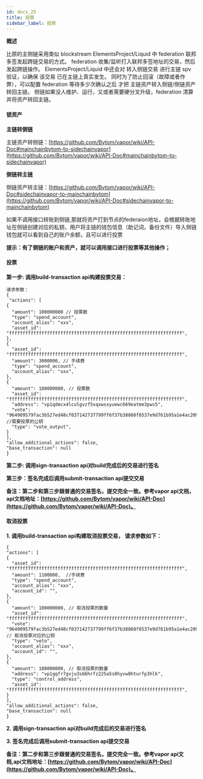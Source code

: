 ```yaml
---
id: docs_25
title: 投票
sidebar_label: 投票
---
```


**概述**

比原的主侧链采用类似 blockstream ElementsProject/Liquid 中 federation 联邦多签发起跨链交易的方式。
federation 收集/监听打入联邦多签地址的交易，然后发起跨链操作。
ElementsProject/Liquid 中还会对 转入侧链交易 进行主链 spv 验证，以确保 该交易 已在主链上真实发生。
同时为了防止回滚（故障或者作弊），可以配置 federation 等待多少次确认之后 才把 主链资产转入侧链/侧链资产转回主链。
侧链如果没人维护、运行，又或者需要硬分叉升级，federation 清算并将资产转回主链。

#### 锁资产

**主链转侧链**

主链资产转侧链：[https://github.com/Bytom/vapor/wiki/API-Doc#mainchainbytom-to-sidechainvapor](https://github.com/Bytom/vapor/wiki/API-Doc#mainchainbytom-to-sidechainvapor)

**侧链转主链**

侧链资产转主链：[https://github.com/Bytom/vapor/wiki/API-Doc#sidechainvapor-to-mainchainbytom](https://github.com/Bytom/vapor/wiki/API-Doc#sidechainvapor-to-mainchainbytom)

如果不调用接口转账到侧链,那就将资产打到节点的federaion地址，会根据转账地址在侧链创建对应的私钥，用户将主链的钱包信息（助记词，备份文件）导入侧链钱包就可以看到自己的账户余额，且可以进行投票

**提示：有了侧链的账户和资产，就可以调用接口进行投票等其他操作；**

#### 投票

 **第一步: 调用build-transaction api构建投票交易：**

```
请求参数：
{
 "actions": [
{
  "amount": 100000000 // 投票数
  "type": "spend_account",
  "account_alias": "xxx",
  "asset_id": "ffffffffffffffffffffffffffffffffffffffffffffffffffffffffffffffff",
},
{
  "asset_id": "ffffffffffffffffffffffffffffffffffffffffffffffffffffffffffffffff",
  "amount": 3000000, // 手续费
  "type": "spend_account",
  "account_alias": "xxx",
},
{
  "amount": 100000000, // 投票数
  "asset_id": "ffffffffffffffffffffffffffffffffffffffffffffffffffffffffffffffff",
  "address": "vp1qdmcx4lculgvzf5sqxwsxyuewc669eatme3pws5",
  "vote": "964909579fac3b527ed48cf037142737799ff6f37b38860f8537e9d761b95a1e4ac209a13b766be5f43a930160dad9355ddcca7db965819767629aff571953bd", //需要投票的公钥
  "type": "vote_output",
}
],
"allow_additional_actions": false,
"base_transaction": null
}
```

**第二步: 调用sign-transaction api对build完成后的交易进行签名**

**第三步：签名完成后调用submit-transaction api提交交易**

**备注：第二步和第三步跟普通的交易签名，提交完全一致。参考vapor api文档，api文档地址：[https://github.com/Bytom/vapor/wiki/API-Doc](https://github.com/Bytom/vapor/wiki/API-Doc)。**

#### 取消投票

**1. 调用build-transaction api构建取消投票交易， 请求参数如下：**

```
{
"actions": [
{
  "asset_id": "ffffffffffffffffffffffffffffffffffffffffffffffffffffffffffffffff",
  "amount": 1100000,  //手续费
  "type": "spend_account",
  "account_alias": "xxx",
  "account_id": "",
},
{
  "amount": 100000000, // 取消投票的数量
  "asset_id": "ffffffffffffffffffffffffffffffffffffffffffffffffffffffffffffffff",
  "vote": "964909579fac3b527ed48cf037142737799ff6f37b38860f8537e9d761b95a1e4ac209a13b766be5f43a930160dad9355ddcca7db965819767629aff571953bd", // 取消投票对应的公钥
  "type": "veto",
  "account_alias": "xxx",
  "account_id": "",
},
{
  "amount": 100000000, // 取消投票的数量
  "address": "vp1qqfr7gvju3s66hrfz225a5s0hyvw8hturfp3hlk",
  "type": "control_address",
  "asset_id": "ffffffffffffffffffffffffffffffffffffffffffffffffffffffffffffffff",
}
],
"allow_additional_actions": false,
"base_transaction": null
}
```

**2. 调用sign-transaction api对build完成后的交易进行签名**

**3. 签名完成后调用submit-transaction api提交交易**

**备注：第二步和第三步跟普通的交易签名，提交完全一致。参考vapor api文档,api文档地址：[https://github.com/Bytom/vapor/wiki/API-Doc](https://github.com/Bytom/vapor/wiki/API-Doc)。**
